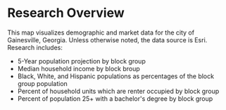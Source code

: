 # Research Overview

This map visualizes demographic and market data for the city of Gainesville, Georgia. Unless otherwise noted, the data source is Esri. Research includes:
- 5-Year population projection by block group
- Median household income by block broup
- Black, White, and Hispanic populations as percentages of the block group population
- Percent of household units which are renter occupied by block group
- Percent of population 25+ with a bachelor's degree by block group

